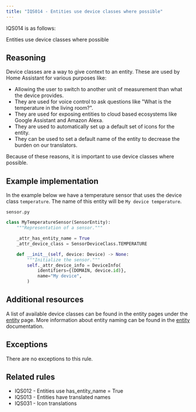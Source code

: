 ```yaml
---
title: "IQS014 - Entities use device classes where possible"
---
```


IQS014 is as follows:

Entities use device classes where possible

## Reasoning

Device classes are a way to give context to an entity.
These are used by Home Assistant for various purposes like:
- Allowing the user to switch to another unit of measurement than what the device provides.
- They are used for voice control to ask questions like "What is the temperature in the living room?".
- They are used for exposing entities to cloud based ecosystems like Google Assistant and Amazon Alexa.
- They are used to automatically set up a default set of icons for the entity.
- They can be used to set a default name of the entity to decrease the burden on our translators.

Because of these reasons, it is important to use device classes where possible.

## Example implementation

In the example below we have a temperature sensor that uses the device class `temperature`.
The name of this entity will be `My device temperature`.

`sensor.py`
```python
class MyTemperatureSensor(SensorEntity):
    """Representation of a sensor."""

    _attr_has_entity_name = True
    _attr_device_class = SensorDeviceClass.TEMPERATURE

    def __init__(self, device: Device) -> None:
        """Initialize the sensor."""
        self._attr_device_info = DeviceInfo(
            identifiers={(DOMAIN, device.id)},
            name="My device",
        )
```

## Additional resources

A list of available device classes can be found in the entity pages under the [entity](../../entity) page.
More information about entity naming can be found in the [entity](../../entity#has_entity_name-true-mandatory-for-new-integrations) documentation.

## Exceptions

There are no exceptions to this rule.

## Related rules

- IQS012 - Entities use has_entity_name = True
- IQS013 - Entities have translated names
- IQS031 - Icon translations
